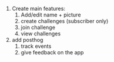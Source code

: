 1. Create main features:
   1. Add/edit name + picture
   2. create challenges (subscriber only)
   3. join challenge
   4. view challenges
2. add posthog
   1. track events
   2. give feedback on the app